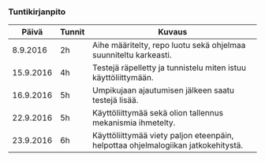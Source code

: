 ### Tuntikirjanpito ###

Päivä | Tunnit | Kuvaus
----- |------- | ------
8.9.2016 | 2h | Aihe määritelty, repo luotu sekä ohjelmaa suunniteltu karkeasti.
15.9.2016 | 4h | Testejä räpelletty ja tunnistelu miten istuu käyttöliittymään.
16.9.2016 | 5h | Umpikujaan ajautumisen jälkeen saatu testejä lisää.
22.9.2016 | 5h | Käyttöliittymää sekä olion tallennus mekanismia ihmetelty.
23.9.2016 | 6h | Käyttöliittymää viety paljon eteenpäin, helpottaa ohjelmalogiikan jatkokehitystä.
